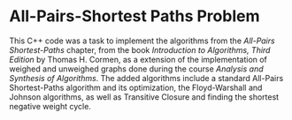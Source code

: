 # All-Pairs-Shortest Paths Problem

This C++ code was a task to implement the algorithms from the _All-Pairs Shortest-Paths_ chapter, from the book _Introduction to Algorithms, Third Edition_ by Thomas H. Cormen, as a extension of the implementation of weighed and unweighed graphs done during the course _Analysis and Synthesis of Algorithms_. 
The added algorithms include a standard All-Pairs Shortest-Paths algorithm and its optimization, the Floyd-Warshall and Johnson algorithms, as well as Transitive Closure and finding the shortest negative weight cycle.
